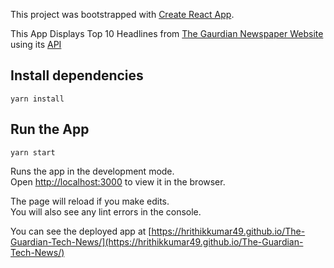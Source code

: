 This project was bootstrapped with [Create React App](https://github.com/facebook/create-react-app).

This App Displays Top 10 Headlines from [The Gaurdian Newspaper Website](https://www.theguardian.com/) using its [API](https://open-platform.theguardian.com/)


## Install dependencies

`yarn install`

## Run the App

`yarn start`

Runs the app in the development mode.<br />
Open [http://localhost:3000](http://localhost:3000) to view it in the browser.

The page will reload if you make edits.<br />
You will also see any lint errors in the console.

You can see the deployed app at [https://hrithikkumar49.github.io/The-Guardian-Tech-News/](https://hrithikkumar49.github.io/The-Guardian-Tech-News/)